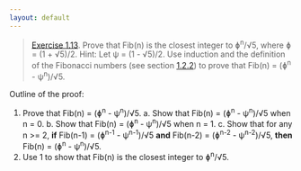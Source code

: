 ```yaml
---
layout: default
---
```


> [Exercise 1.13](https://mitpress.mit.edu/sites/default/files/sicp/full-text/book/book-Z-H-11.html#%_thm_1.13). Prove that Fib(n) is the closest integer to &#632;<sup>n</sup>/&#8730;5, where &#632; = (1 + &#8730;5)/2. Hint: Let &#968; = (1 - &#8730;5)/2. Use induction and the definition of the Fibonacci numbers (see section [1.2.2](https://mitpress.mit.edu/sites/default/files/sicp/full-text/book/book-Z-H-11.html#%_sec_1.2.2)) to prove that Fib(n) = (&#632;<sup>n</sup> - &#968;<sup>n</sup>)/&#8730;5.

Outline of the proof:
1. Prove that Fib(n) = (&#632;<sup>n</sup> - &#968;<sup>n</sup>)/&#8730;5.
    a. Show that Fib(n) = (&#632;<sup>n</sup> - &#968;<sup>n</sup>)/&#8730;5 when n = 0.
    b. Show that Fib(n) = (&#632;<sup>n</sup> - &#968;<sup>n</sup>)/&#8730;5 when n = 1.
    c. Show that for any n >= 2, **if** Fib(n-1) = (&#632;<sup>n-1</sup> - &#968;<sup>n-1</sup>)/&#8730;5 **and** Fib(n-2) = (&#632;<sup>n-2</sup> - &#968;<sup>n-2</sup>)/&#8730;5, **then** Fib(n) = (&#632;<sup>n</sup> - &#968;<sup>n</sup>)/&#8730;5.
2. Use 1 to show that Fib(n) is the closest integer to &#632;<sup>n</sup>/&#8730;5.